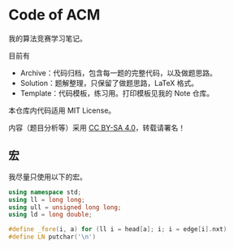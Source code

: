 # Code of ACM

我的算法竞赛学习笔记。

目前有

- Archive：代码归档，包含每一题的完整代码，以及做题思路。
- Solution：题解整理，只保留了做题思路，LaTeX 格式。
- Template：代码模板，练习用。打印模板见我的 Note 仓库。

本仓库内代码适用 MIT License。

内容（题目分析等）采用 [CC BY-SA 4.0](https://creativecommons.org/licenses/by-sa/4.0/deed.zh)，转载请署名！

## 宏

我尽量只使用以下的宏。

```cpp
using namespace std;
using ll = long long;
using ull = unsigned long long;
using ld = long double;

#define _fore(i, a) for (ll i = head[a]; i; i = edge[i].nxt)
#define LN putchar('\n')
```
